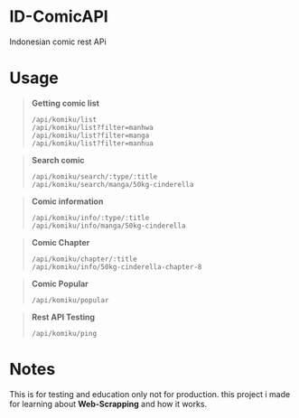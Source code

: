 # ID-ComicAPI
Indonesian comic rest APi 

# Usage
> **Getting comic list**
> ```
> /api/komiku/list
> /api/komiku/list?filter=manhwa
> /api/komiku/list?filter=manga
> /api/komiku/list?filter=manhua
> ```

> **Search comic**
> ```
> /api/komiku/search/:type/:title
> /api/komiku/search/manga/50kg-cinderella
> ```

> **Comic information**
> ```
> /api/komiku/info/:type/:title
> /api/komiku/info/manga/50kg-cinderella
> ```

> **Comic Chapter**
> ```
> /api/komiku/chapter/:title
> /api/komiku/info/50kg-cinderella-chapter-8
> ```

> **Comic Popular**
> ```
> /api/komiku/popular
> ```

> **Rest API Testing**
> ```
> /api/komiku/ping
> ```

# Notes
This is for testing and education only not for production. this project i made for learning about **Web-Scrapping** and how it works.
